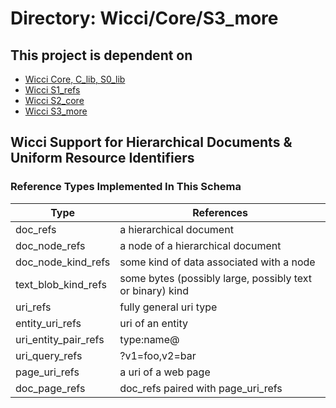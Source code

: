 # Directory: Wicci/Core/S3_more

## This project is dependent on

* [Wicci Core, C_lib, S0_lib](https://github.com/GregDavidson/wicci-core-S0_lib)
* [Wicci S1_refs](https://github.com/GregDavidson/wicci-core-S1_refs)
* [Wicci S2_core](https://github.com/GregDavidson/wicci-core-S2_core)
* [Wicci S3_more](https://github.com/GregDavidson/wicci-core-S3_more)

## Wicci Support for Hierarchical Documents & Uniform Resource Identifiers

### Reference Types Implemented In This Schema

| Type	| References
|-----------------------|----------
| doc_refs	| a hierarchical document
| doc_node_refs	|  a node of a hierarchical document
| doc_node_kind_refs	| some kind of data associated with a node
| text_blob_kind_refs	| some bytes (possibly large, possibly text or binary) kind
| uri_refs	| fully general uri type
| entity_uri_refs	| uri of an entity
| uri_entity_pair_refs	| type:name@
| uri_query_refs	| ?v1=foo,v2=bar
| page_uri_refs	| a uri of a web page
| doc_page_refs	| doc_refs paired with page_uri_refs
